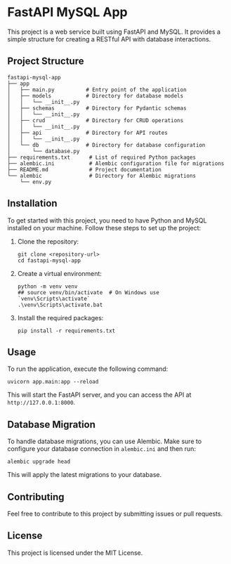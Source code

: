 # FastAPI MySQL App

This project is a web service built using FastAPI and MySQL. It provides a simple structure for creating a RESTful API with database interactions.

## Project Structure

```
fastapi-mysql-app
├── app
│   ├── main.py          # Entry point of the application
│   ├── models           # Directory for database models
│   │   └── __init__.py
│   ├── schemas          # Directory for Pydantic schemas
│   │   └── __init__.py
│   ├── crud             # Directory for CRUD operations
│   │   └── __init__.py
│   ├── api              # Directory for API routes
│   │   └── __init__.py
│   └── db               # Directory for database configuration
│       └── database.py
├── requirements.txt      # List of required Python packages
├── alembic.ini           # Alembic configuration file for migrations
├── README.md             # Project documentation
└── alembic               # Directory for Alembic migrations
    └── env.py
```

## Installation

To get started with this project, you need to have Python and MySQL installed on your machine. Follow these steps to set up the project:

1. Clone the repository:
   ```
   git clone <repository-url>
   cd fastapi-mysql-app
   ```

2. Create a virtual environment:
   ```
   python -m venv venv
   ## source venv/bin/activate  # On Windows use `venv\Scripts\activate`
   .\venv\Scripts\activate.bat
   ```

3. Install the required packages:
   ```
   pip install -r requirements.txt
   ```

## Usage

To run the application, execute the following command:

```
uvicorn app.main:app --reload
```

This will start the FastAPI server, and you can access the API at `http://127.0.0.1:8000`.

## Database Migration

To handle database migrations, you can use Alembic. Make sure to configure your database connection in `alembic.ini` and then run:

```
alembic upgrade head
```

This will apply the latest migrations to your database.

## Contributing

Feel free to contribute to this project by submitting issues or pull requests. 

## License

This project is licensed under the MIT License.